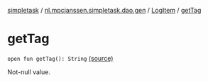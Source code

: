 [simpletask](../../index.md) / [nl.mpcjanssen.simpletask.dao.gen](../index.md) / [LogItem](index.md) / [getTag](.)

# getTag

`open fun getTag(): String` [(source)](https://github.com/mpcjanssen/simpletask-android/blob/master/src/main/java/nl/mpcjanssen/simpletask/dao/gen/LogItem.java#L66)

Not-null value.

